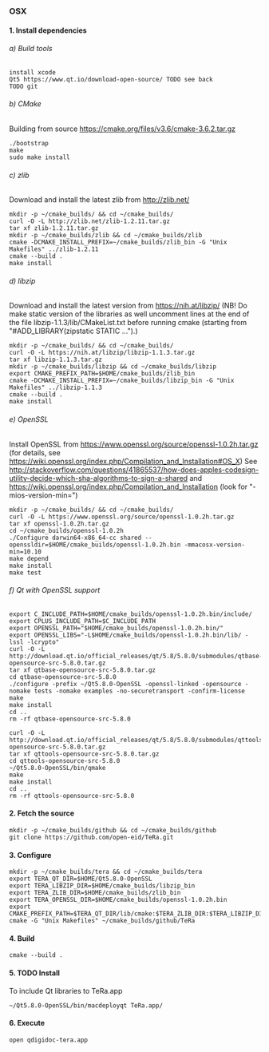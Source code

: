 ### OSX

#### 1. Install dependencies

###### a) Build tools

    install xcode
    Qt5 https://www.qt.io/download-open-source/ TODO see back
    TODO git

###### b) CMake

Building from source https://cmake.org/files/v3.6/cmake-3.6.2.tar.gz

    ./bootstrap
    make
    sudo make install
    
###### c) zlib

Download and install the latest zlib from http://zlib.net/

    mkdir -p ~/cmake_builds/ && cd ~/cmake_builds/
    curl -O -L http://zlib.net/zlib-1.2.11.tar.gz
    tar xf zlib-1.2.11.tar.gz
    mkdir -p ~/cmake_builds/zlib && cd ~/cmake_builds/zlib
    cmake -DCMAKE_INSTALL_PREFIX=~/cmake_builds/zlib_bin -G "Unix Makefiles" ../zlib-1.2.11
    cmake --build .
    make install

###### d) libzip

Download and install the latest version from https://nih.at/libzip/
(NB! Do make static version of the libraries as well uncomment lines at the end of the file libzip-1.1.3/lib/CMakeList.txt before running cmake (starting from "#ADD_LIBRARY(zipstatic STATIC ...").)

    mkdir -p ~/cmake_builds/ && cd ~/cmake_builds/
    curl -O -L https://nih.at/libzip/libzip-1.1.3.tar.gz
    tar xf libzip-1.1.3.tar.gz
    mkdir -p ~/cmake_builds/libzip && cd ~/cmake_builds/libzip
    export CMAKE_PREFIX_PATH=$HOME/cmake_builds/zlib_bin
    cmake -DCMAKE_INSTALL_PREFIX=~/cmake_builds/libzip_bin -G "Unix Makefiles" ../libzip-1.1.3
    cmake --build .
    make install

###### e) OpenSSL

Install OpenSSL from https://www.openssl.org/source/openssl-1.0.2h.tar.gz (for details, see https://wiki.openssl.org/index.php/Compilation_and_Installation#OS_X)
See http://stackoverflow.com/questions/41865537/how-does-apples-codesign-utility-decide-which-sha-algorithms-to-sign-a-shared and https://wiki.openssl.org/index.php/Compilation_and_Installation (look for "-mios-version-min=")

    mkdir -p ~/cmake_builds/ && cd ~/cmake_builds/
    curl -O -L https://www.openssl.org/source/openssl-1.0.2h.tar.gz
    tar xf openssl-1.0.2h.tar.gz
    cd ~/cmake_builds/openssl-1.0.2h
    ./Configure darwin64-x86_64-cc shared --openssldir=$HOME/cmake_builds/openssl-1.0.2h.bin -mmacosx-version-min=10.10
    make depend
    make install
    make test


###### f) Qt with OpenSSL support


    export C_INCLUDE_PATH=$HOME/cmake_builds/openssl-1.0.2h.bin/include/
    export CPLUS_INCLUDE_PATH=$C_INCLUDE_PATH
    export OPENSSL_PATH="$HOME/cmake_builds/openssl-1.0.2h.bin/"
    export OPENSSL_LIBS="-L$HOME/cmake_builds/openssl-1.0.2h.bin/lib/ -lssl -lcrypto"
    curl -O -L http://download.qt.io/official_releases/qt/5.8/5.8.0/submodules/qtbase-opensource-src-5.8.0.tar.gz
    tar xf qtbase-opensource-src-5.8.0.tar.gz
    cd qtbase-opensource-src-5.8.0
    ./configure -prefix ~/Qt5.8.0-OpenSSL -openssl-linked -opensource -nomake tests -nomake examples -no-securetransport -confirm-license
    make
    make install
    cd ..
    rm -rf qtbase-opensource-src-5.8.0

    curl -O -L http://download.qt.io/official_releases/qt/5.8/5.8.0/submodules/qttools-opensource-src-5.8.0.tar.gz
    tar xf qttools-opensource-src-5.8.0.tar.gz
    cd qttools-opensource-src-5.8.0
    ~/Qt5.8.0-OpenSSL/bin/qmake
    make
    make install
    cd ..
    rm -rf qttools-opensource-src-5.8.0

#### 2. Fetch the source

    mkdir -p ~/cmake_builds/github && cd ~/cmake_builds/github
    git clone https://github.com/open-eid/TeRa.git

#### 3. Configure

    mkdir -p ~/cmake_builds/tera && cd ~/cmake_builds/tera
    export TERA_QT_DIR=$HOME/Qt5.8.0-OpenSSL
    export TERA_LIBZIP_DIR=$HOME/cmake_builds/libzip_bin
    export TERA_ZLIB_DIR=$HOME/cmake_builds/zlib_bin
    export TERA_OPENSSL_DIR=$HOME/cmake_builds/openssl-1.0.2h.bin
    export CMAKE_PREFIX_PATH=$TERA_QT_DIR/lib/cmake:$TERA_ZLIB_DIR:$TERA_LIBZIP_DIR:$TERA_OPENSSL_DIR
    cmake -G "Unix Makefiles" ~/cmake_builds/github/TeRa

#### 4. Build

    cmake --build .

#### 5. TODO Install

To include Qt libraries to TeRa.app

    ~/Qt5.8.0-OpenSSL/bin/macdeployqt TeRa.app/

#### 6. Execute

    open qdigidoc-tera.app